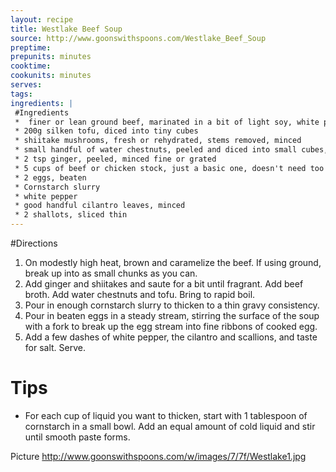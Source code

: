 ```yaml
---
layout: recipe
title: Westlake Beef Soup
source: http://www.goonswithspoons.com/Westlake_Beef_Soup
preptime: 
prepunits: minutes
cooktime: 
cookunits: minutes
serves: 
tags: 
ingredients: |
 #Ingredients
 *  finer or lean ground beef, marinated in a bit of light soy, white pepper, Shaoxing, cornstarch, and a few drops of sesame oil for a few minutes.
 * 200g silken tofu, diced into tiny cubes
 * shiitake mushrooms, fresh or rehydrated, stems removed, minced
 * small handful of water chestnuts, peeled and diced into small cubes, or a small handful of tinned water chestnuts drained and rinsed thoroughly, diced into small cubes
 * 2 tsp ginger, peeled, minced fine or grated
 * 5 cups of beef or chicken stock, just a basic one, doesn't need too many aromatics just simmered, skimmed, and strained water, quartered onion, peppercorns, crushed garlic and bones, or store bought. About 4-5 cups
 * 2 eggs, beaten
 * Cornstarch slurry
 * white pepper
 * good handful cilantro leaves, minced
 * 2 shallots, sliced thin
---
```

#Directions
1. On modestly high heat, brown and caramelize the beef. If using ground, break up into as small chunks as you can. 
2. Add ginger and shiitakes and saute for a bit until fragrant. Add beef broth. Add water chestnuts and tofu. Bring to rapid boil. 
3. Pour in enough cornstarch slurry to thicken to a thin gravy consistency. 
4. Pour in beaten eggs in a steady stream, stirring the surface of the soup with a fork to break up the egg stream into fine ribbons of cooked egg. 
5. Add a few dashes of white pepper, the cilantro and scallions, and taste for salt. Serve.

# Tips
* For each cup of liquid you want to thicken, start with 1 tablespoon of cornstarch in a small bowl. Add an equal amount of cold liquid and stir until smooth paste forms.

Picture
http://www.goonswithspoons.com/w/images/7/7f/Westlake1.jpg